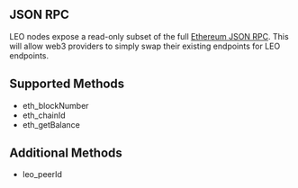 ## JSON RPC

LEO nodes expose a read-only subset of the full [Ethereum JSON RPC](https://ethereum.org/en/developers/docs/apis/json-rpc/). This will allow web3 providers to simply swap their existing endpoints for LEO endpoints.

## Supported Methods

- eth_blockNumber
- eth_chainId
- eth_getBalance

## Additional Methods

- leo_peerId
